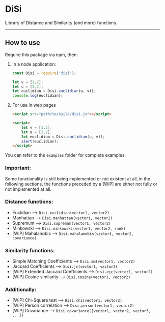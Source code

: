 # DiSi
Library of Distance and Similarity (and more) functions.
***

## How to use
Require this package via npm, then:

1. In a node application:
    ```javascript
    const Disi = require('disi');

    let v = [1,2];
    let u = [3,2];
    let euclidian = Disi.euclidian(u, v));
    console.log(euclidian);
    ```

2. For use in web pages
    ```html
    <script src="path/to/build/disi.js"></script>

    <script>
        let v = [1,2];
        let u = [3,2];
        let euclidian = Disi.euclidian(u, v));
        alert(euclidian);
    </script>
    ```

You can refer to the `examples` folder for complete examples.

### Important:
Some functionality is still being implemented or not existent at all, in the following sections, the functions preceded by a [WIP] are either not fully or not implemented at all.


### Distance functions:

- Euclidian --> `Disi.euclidian(vector1, vector2)`
- Manhattan --> `Disi.manhattan(vector1, vector2)`
- Supremum --> `Disi.supremum(vector1, vector2)`
- Minkowski --> `Disi.minkowski(vector1, vector2, rank)`
- [WIP] Mahalanobis --> `Disi.mahalanobis(vector1, vector2, covariance)`

### Similarity functions:

- Simple Matching Coefficients --> `Disi.sm(vector1, vector2)`
- Jaccard Coefficients --> `Disi.jc(vector1, vector2)`
- [WIP] Extended Jaccard Coefficients --> `Disi.ejc(vector1, vector2)`
- [WIP] Cosine similarity --> `Disi.cosine(vector1, vector2)`

### Additionally:

- [WIP] Chi-Square test --> `Disi.chi(vector1, vector2)`
- [WIP] Person correlation --> `Disi.person(vector1, vector2)`
- [WIP] Covariance --> `Disi.covariance([vector1, vector2, vector3, ...])`